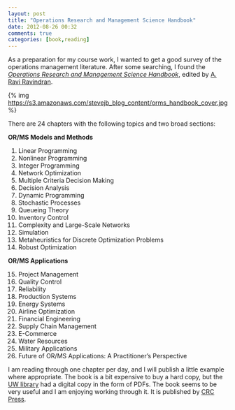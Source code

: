 ```yaml
---
layout: post
title: "Operations Research and Management Science Handbook"
date: 2012-08-26 00:32
comments: true
categories: [book,reading]
---
```


As a preparation for my course work, I wanted to get a good survey of the operations management literature. After some searching, I found the [*Operations Research and Management Science Handbook*](http://www.amazon.com/Operations-Research-Management-Science-Handbook/dp/0849397219/ref=sr_1_1?ie=UTF8&qid=1345966432&sr=8-1&keywords=operations+research+and+management+science+handbook), edited by [A. Ravi Ravindran](http://www.informs.org/Connect-with-People/Speakers-Program/Search-for-a-Speaker/Search-by-Location/Northeast-U.S./Ravindran-A.-Ravi-PhD-Penn-State-University).

{% img https://s3.amazonaws.com/stevejb_blog_content/orms_handbook_cover.jpg %}

There are 24 chapters with the following topics and two broad sections:

**OR/MS Models and Methods**

1. Linear Programming
2. Nonlinear Programming
3. Integer Programming
4. Network Optimization
5. Multiple Criteria Decision Making
6. Decision Analysis
7. Dynamic Programming
8. Stochastic Processes
9. Queueing Theory
10. Inventory Control
11. Complexity and Large-Scale Networks
12. Simulation
13. Metaheuristics for Discrete Optimization Problems
14. Robust Optimization

**OR/MS Applications**

15. Project Management
16. Quality Control
17. Reliability
18. Production Systems
19. Energy Systems
20. Airline Optimization
21. Financial Engineering
22. Supply Chain Management
23. E-Commerce
24. Water Resources
25. Military Applications
26. Future of OR/MS Applications: A Practitioner’s Perspective

I am reading through one chapter per day, and I will publish a little example where appropriate. The book is a bit expensive to buy a hard copy, but the [UW library](http://lib.washington.edu/) had a digital copy in the form of PDFs. The book seems to be very useful and I am enjoying working through it. It is published by [CRC Press](http://www.crcpress.com/product/isbn/9780849397219).


